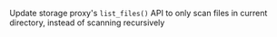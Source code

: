 Update storage proxy's `list_files()` API to only scan files in current directory, instead of scanning recursively
